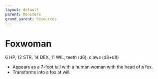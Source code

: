 ```yaml
---
layout: default
parent: Monsters
grand_parent: Resources
---
```


# Foxwoman

6 HP, 12 STR, 14 DEX, 11 WIL, teeth (d6), claws (d8+d8)

- Appears as a 7-foot tall with a human woman with the head of a fox.
- Transforms into a fox at will.

